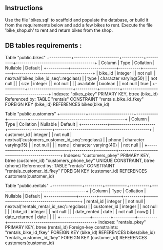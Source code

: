 ## Instructions


Use the file 'bikes.sql' to scaffold and populate the database, or build it from the requirements below and add a few bikes to rent. 
Execute the file 'bike_shop.sh' to rent and return bikes from the shop. 



## DB tables requirements : 


Table "public.bikes"
+-----------+-----------------------+-----------+----------+----------------------------------------+
|  Column   |         Type          | Collation | Nullable |                Default                 |
+-----------+-----------------------+-----------+----------+----------------------------------------+
| bike_id   | integer               |           | not null | nextval('bikes_bike_id_seq'::regclass) |
| type      | character varying(50) |           | not null |                                        |
| size      | integer               |           | not null |                                        |
| available | boolean               |           | not null | true                                   |
+-----------+-----------------------+-----------+----------+----------------------------------------+
Indexes:
    "bikes_pkey" PRIMARY KEY, btree (bike_id)
Referenced by:
    TABLE "rentals" CONSTRAINT "rentals_bike_id_fkey" FOREIGN KEY (bike_id) REFERENCES bikes(bike_id)


Table "public.customers"
+-------------+-----------------------+-----------+----------+------------------------------------------------+
|   Column    |         Type          | Collation | Nullable |                    Default                     |
+-------------+-----------------------+-----------+----------+------------------------------------------------+
| customer_id | integer               |           | not null | nextval('customers_customer_id_seq'::regclass) |
| phone       | character varying(15) |           | not null |                                                |
| name        | character varying(40) |           | not null |                                                |
+-------------+-----------------------+-----------+----------+------------------------------------------------+
Indexes:
    "customers_pkey" PRIMARY KEY, btree (customer_id)
    "customers_phone_key" UNIQUE CONSTRAINT, btree (phone)
Referenced by:
    TABLE "rentals" CONSTRAINT "rentals_customer_id_fkey" FOREIGN KEY (customer_id) REFERENCES customers(customer_id)


Table "public.rentals"
+---------------+---------+-----------+----------+--------------------------------------------+
|    Column     |  Type   | Collation | Nullable |                  Default                   |
+---------------+---------+-----------+----------+--------------------------------------------+
| rental_id     | integer |           | not null | nextval('rentals_rental_id_seq'::regclass) |
| customer_id   | integer |           | not null |                                            |
| bike_id       | integer |           | not null |                                            |
| date_rented   | date    |           | not null | now()                                      |
| date_returned | date    |           |          |                                            |
+---------------+---------+-----------+----------+--------------------------------------------+
Indexes:
    "rentals_pkey" PRIMARY KEY, btree (rental_id)
Foreign-key constraints:
    "rentals_bike_id_fkey" FOREIGN KEY (bike_id) REFERENCES bikes(bike_id)
    "rentals_customer_id_fkey" FOREIGN KEY (customer_id) REFERENCES customers(customer_id)